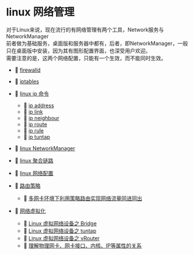 # linux 网络管理

对于Linux来说，现在流行的有网络管理有两个工具，Network服务与NetworkManager  
前者做为基础服务，桌面版和服务器中都有，后者，即NetworkManager，一般只在桌面版中安装，因为其有图形配置界面，也深受用户欢迎。  
需要注意的是，这两个网络配置，只能有一个生效，而不能同时生效。

- 📄 [firewalld](linux%20网络管理/firewalld.md)
- 📄 [iptables](linux%20网络管理/iptables.md)
- 📑 [linux ip 命令](linux%20网络管理/linux%20ip%20命令.md)

  - 📄 [ip address](linux%20网络管理/linux%20ip%20命令/ip%20address.md)
  - 📄 [ip link](linux%20网络管理/linux%20ip%20命令/ip%20link.md)
  - 📄 [ip neighbour](linux%20网络管理/linux%20ip%20命令/ip%20neighbour.md)
  - 📄 [ip route](linux%20网络管理/linux%20ip%20命令/ip%20route.md)
  - 📄 [ip rule](linux%20网络管理/linux%20ip%20命令/ip%20rule.md)
  - 📄 [ip tuntap](linux%20网络管理/linux%20ip%20命令/ip%20tuntap.md)
- 📄 [linux NetworkManager](linux%20网络管理/linux%20NetworkManager.md)
- 📄 [linux 聚合链路](linux%20网络管理/linux%20聚合链路.md)
- 📄 [linux 网络配置](linux%20网络管理/linux%20网络配置.md)
- 📑 [路由策略](linux%20网络管理/路由策略.md)

  - 📄 [多网卡环境下利用策略路由实现网络流量同进同出](linux%20网络管理/路由策略/多网卡环境下利用策略路由实现网络流量同进同出.md)
- 📑 [网络虚拟化](linux%20网络管理/网络虚拟化.md)

  - 📄 [Linux 虚拟网络设备之 Bridge](linux%20网络管理/网络虚拟化/Linux%20虚拟网络设备之%20Bridge.md)
  - 📄 [Linux 虚拟网络设备之 tuntap](linux%20网络管理/网络虚拟化/Linux%20虚拟网络设备之%20tuntap.md)
  - 📄 [Linux 虚拟网络设备之 vRouter](linux%20网络管理/网络虚拟化/Linux%20虚拟网络设备之%20vRouter.md)
  - 📄 [理解物理网卡、网卡接口、内核、IP等属性的关系](linux%20网络管理/网络虚拟化/理解物理网卡、网卡接口、内核、IP等属性的关系.md)

‍

‍
